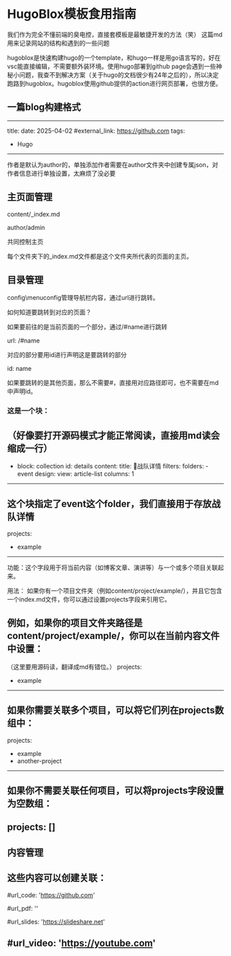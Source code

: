 # HugoBlox模板食用指南
我们作为完全不懂前端的臭电控，直接套模板是最敏捷开发的方法（笑）
这篇md用来记录网站的结构和遇到的一些问题

hugoblox是快速构建hugo的一个template，和hugo一样是用go语言写的，好在vsc能直接编辑，不需要额外装环境。使用hugo部署到github page会遇到一些神秘小问题，我查不到解决方案（关于hugo的文档很少有24年之后的），所以决定跑路到hugoblox。hugoblox使用github提供的action进行网页部署，也很方便。
## 一篇blog构建格式
---
title: 
date: 2025-04-02
#external_link: https://github.com
tags:
  - Hugo
---
作者是默认为author的，单独添加作者需要在author文件夹中创建专属json，对作者信息进行单独设置，太麻烦了没必要
## 主页面管理
content/_index.md

author/admin

共同控制主页

每个文件夹下的_index.md文件都是这个文件夹所代表的页面的主页。
## 目录管理
config\menuconfig管理导航栏内容，通过url进行跳转。

如何知道要跳转到对应的页面？

如果要前往的是当前页面的一个部分，通过/#name进行跳转

url: /#name

对应的部分要用id进行声明这是要跳转的部分

id: name

如果要跳转的是其他页面，那么不需要#，直接用对应路径即可，也不需要在md中声明id。
### 这是一个块：
（好像要打开源码模式才能正常阅读，直接用md读会缩成一行）
---
  - block: collection
    id: details
    content:
      title: 🦈战队详情
      filters:
        folders:
          - event
    design:
      view: article-list
      columns: 1
---
这个块指定了event这个folder，我们直接用于存放战队详情
---
projects:
  - example
---
功能：这个字段用于将当前内容（如博客文章、演讲等）与一个或多个项目关联起来。

用法：
如果你有一个项目文件夹（例如content/project/example/），并且它包含一个index.md文件，你可以通过设置projects字段来引用它。

例如，如果你的项目文件夹路径是content/project/example/，你可以在当前内容文件中设置：
---
（这里要用源码读，翻译成md有错位。）
projects:
  - example
---
如果你需要关联多个项目，可以将它们列在projects数组中：
---
projects:
  - example
  - another-project
---
如果你不需要关联任何项目，可以将projects字段设置为空数组：
---
projects: []
---

## 内容管理
这些内容可以创建关联：
---
#url_code: 'https://github.com'

#url_pdf: ''

#url_slides: 'https://slideshare.net'

#url_video: 'https://youtube.com'
---